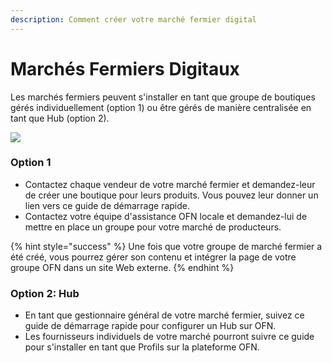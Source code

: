```yaml
---
description: Comment créer votre marché fermier digital
---
```


# Marchés Fermiers Digitaux

Les marchés fermiers peuvent s'installer en tant que groupe de boutiques gérés individuellement \(option 1\) ou être gérés de manière centralisée en tant que Hub \(option 2\).

![](../.gitbook/assets/ofncan-digital-farmers-market-options-graphic.png)

### Option 1

* Contactez chaque vendeur de votre marché fermier et demandez-leur de créer une boutique pour leurs produits. Vous pouvez leur donner un lien vers ce guide de démarrage rapide. 
* Contactez votre équipe d'assistance OFN locale et demandez-lui de mettre en place un groupe pour votre marché de producteurs.

{% hint style="success" %}
Une fois que votre groupe de marché fermier a été créé, vous pourrez gérer son contenu et intégrer la page de votre groupe OFN dans un site Web externe.
{% endhint %}

### Option 2: Hub

* En tant que gestionnaire général de votre marché fermier, suivez ce guide de démarrage rapide pour configurer un Hub sur OFN. 
* Les fournisseurs individuels de votre marché pourront suivre ce guide pour s'installer en tant que Profils sur la plateforme OFN.



